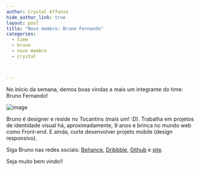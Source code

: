 ```yaml
---
author: Crystal Affonso
hide_author_link: true
layout: post
title: "Novo membro: Bruno Fernando"
categories:
  - time
  - bruno
  - novo membro
  - crystal



---
```


No início da semana, demos boas vindas a mais um integrante do time: Bruno Fernando!

<!--more-->

![image](/blog/images/posts/2013-07-02/bruno.jpg)

Bruno é designer e reside no Tocantins (mais um! :D). Trabalha em projetos de identidade visual há, aproximadamente, 9 anos e brinca no mundo web como Front-end. E ainda, curte desenvolver projeto mobile (design responsivo).

Siga Bruno nas redes sociais: [Behance](http://www.behance.net/3runo), [Dribbble](http://dribbble.com/3runo), [Github](https://github.com/3runoDesign) e [site](http://3runo.com.br/).

Seja muito bem vindo!!
